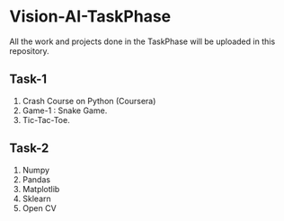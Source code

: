 # Vision-AI-TaskPhase
All the work and projects done in the TaskPhase will be uploaded in this repository.

## Task-1
1) Crash Course on Python (Coursera)
2) Game-1 : Snake Game.
3) Tic-Tac-Toe.

## Task-2
1) Numpy
2) Pandas
3) Matplotlib
4) Sklearn
5) Open CV
